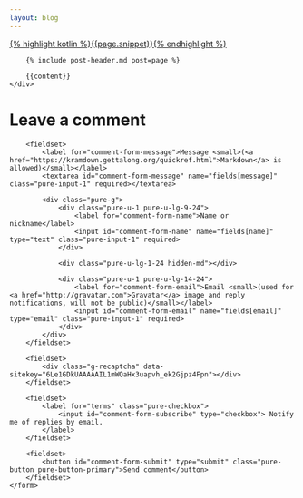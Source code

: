 ```yaml
---
layout: blog
---
```

<div class="blog-content">
    <div class="post-frame">
        <a href="{{post.url}}">
            <div class="cover snippet">
                {% highlight kotlin %}{{page.snippet}}{% endhighlight %}
            </div>
        </a>
        
        {% include post-header.md post=page %}
        
        {{content}}
    </div>
</div>

<div class="blog-content">
    <h1>Leave a comment</h1>
    <form id="comment-form" method="post" action="https://api.staticman.net/v2/entry/{{site.repository}}/{{site.staticman.branch}}/comments" class="pure-form pure-form-stacked">
        <input name="options[slug]" type="hidden" value="{{page.slug}}">
        
        <fieldset>            
            <label for="comment-form-message">Message <small>(<a href="https://kramdown.gettalong.org/quickref.html">Markdown</a> is allowed)</small></label>
            <textarea id="comment-form-message" name="fields[message]" class="pure-input-1" required></textarea>
            
            <div class="pure-g">
                <div class="pure-u-1 pure-u-lg-9-24">
                    <label for="comment-form-name">Name or nickname</label>
                    <input id="comment-form-name" name="fields[name]" type="text" class="pure-input-1" required>
                </div>
                
                <div class="pure-u-lg-1-24 hidden-md"></div>

                <div class="pure-u-1 pure-u-lg-14-24">
                    <label for="comment-form-email">Email <small>(used for <a href="http://gravatar.com">Gravatar</a> image and reply notifications, will not be public)</small></label>
                    <input id="comment-form-email" name="fields[email]" type="email" class="pure-input-1" required>
                </div>
            </div>
        </fieldset>
        
        <fieldset>
            <div class="g-recaptcha" data-sitekey="6Le1GDkUAAAAAIL1mWQaHx3uapvh_ek2Gjpz4Fpn"></div>
        </fieldset>

        <fieldset>
            <label for="terms" class="pure-checkbox">
                <input id="comment-form-subscribe" type="checkbox"> Notify me of replies by email.
            </label>
        </fieldset>
        
        <fieldset>
            <button id="comment-form-submit" type="submit" class="pure-button pure-button-primary">Send comment</button>
        </fieldset>
    </form>
</div>
